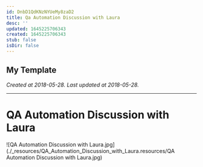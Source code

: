 ```yaml
---
id: DnbD1QdKNzNYUeMy8zaD2
title: Qa Automation Discussion with Laura
desc: ''
updated: 1645225706343
created: 1645225706343
stub: false
isDir: false
---
```

My Template
---

_Created at 2018-05-28._
_Last updated at 2018-05-28._




---

# QA Automation Discussion with Laura


![QA Automation Discussion with Laura.jpg](./_resources/QA_Automation_Discussion_with_Laura.resources/QA Automation Discussion with Laura.jpg)

